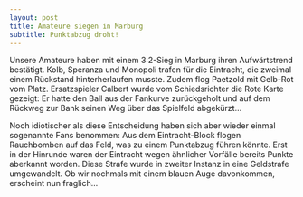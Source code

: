 ```yaml
---
layout: post
title: Amateure siegen in Marburg
subtitle: Punktabzug droht!
---
```


Unsere Amateure  haben mit einem 3:2-Sieg in Marburg ihren Aufwärtstrend bestätigt. Kolb, Speranza und Monopoli trafen für die Eintracht, die zweimal einem Rückstand hinterherlaufen musste. Zudem flog Paetzold mit Gelb-Rot vom Platz. Ersatzspieler Calbert wurde vom Schiedsrichter die Rote Karte gezeigt: Er hatte den Ball aus der Fankurve zurückgeholt und auf dem Rückweg zur Bank seinen Weg über das Spielfeld abgekürzt...

Noch idiotischer als diese Entscheidung haben sich aber wieder einmal sogenannte Fans benommen: Aus dem Eintracht-Block flogen Rauchbomben auf das Feld, was zu einem Punktabzug führen könnte. Erst in der Hinrunde waren der Eintracht wegen ähnlicher Vorfälle bereits Punkte aberkannt worden. Diese Strafe wurde in zweiter Instanz in eine Geldstrafe umgewandelt. Ob wir nochmals mit einem blauen Auge davonkommen, erscheint nun fraglich...
